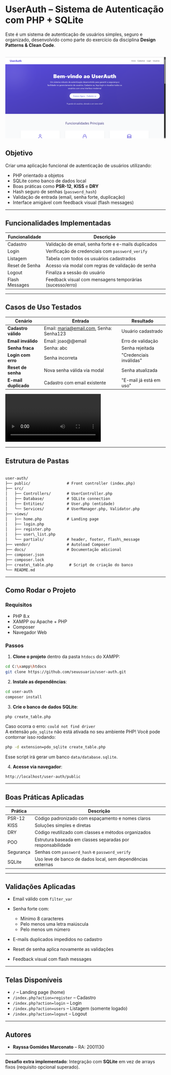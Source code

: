 # UserAuth – Sistema de Autenticação com PHP + SQLite

Este é um sistema de autenticação de usuários simples, seguro e organizado, desenvolvido como parte do exercício da disciplina **Design Patterns & Clean Code**.

![Home](./docs/evidencias/home.png)
---

## Objetivo

Criar uma aplicação funcional de autenticação de usuários utilizando:
- PHP orientado a objetos
- SQLite como banco de dados local
- Boas práticas como **PSR-12**, **KISS** e **DRY**
- Hash seguro de senhas (`password_hash`)
- Validação de entrada (email, senha forte, duplicação)
- Interface amigável com feedback visual (flash messages)

---

## Funcionalidades Implementadas

| Funcionalidade       | Descrição |
|----------------------|-----------|
| Cadastro           | Validação de email, senha forte e e-mails duplicados |
| Login             | Verificação de credenciais com `password_verify` |
| Listagem          | Tabela com todos os usuários cadastrados |
| Reset de Senha    | Acesso via modal com regras de validação de senha |
| Logout            | Finaliza a sessão do usuário |
| Flash Messages    | Feedback visual com mensagens temporárias (sucesso/erro) |

---

## Casos de Uso Testados

| Cenário | Entrada | Resultado |
|--------|---------|-----------|
| **Cadastro válido** | Email: maria@email.com, Senha: Senha123 | Usuário cadastrado |
| **Email inválido** | Email: joao@@email | Erro de validação |
| **Senha fraca** | Senha: abc | Senha rejeitada |
| **Login com erro** | Senha incorreta | "Credenciais inválidas" |
| **Reset de senha** | Nova senha válida via modal | Senha atualizada |
| **E-mail duplicado** | Cadastro com email existente | "E-mail já está em uso" |

![Testes](./docs/evidencias/evidencia.mp4)

---

## Estrutura de Pastas

```

user-auth/
├── public/                # Front controller (index.php)
├── src/
│   ├── Controllers/       # UserController.php
│   ├── Database/          # SQLite connection
│   ├── Entities/          # User.php (entidade)
│   └── Services/          # UserManager.php, Validator.php
├── views/
│   ├── home.php           # Landing page
│   ├── login.php
│   ├── register.php
│   ├── user\_list.php
│   └── partials/          # header, footer, flash\_message
├── vendor/                # Autoload Composer
├── docs/                  # Documentação adicional
├── composer.json
├── composer.lock
├── create\_table.php       # Script de criação do banco
└── README.md              

````

---

## Como Rodar o Projeto

### Requisitos

- PHP 8.x
- XAMPP ou Apache + PHP
- Composer
- Navegador Web

### Passos

1. **Clone o projeto** dentro da pasta `htdocs` do XAMPP:

```bash
cd C:\xampp\htdocs
git clone https://github.com/seuusuario/user-auth.git
````

2. **Instale as dependências**:

```bash
cd user-auth
composer install
```

3. **Crie o banco de dados SQLite**:

```bash
php create_table.php
```

Caso ocorra o erro: `could not find driver`\
A extensão `pdo_sqlite` não está ativada no seu ambiente PHP!
Você pode contornar isso rodando:
```bash
php -d extension=pdo_sqlite create_table.php
```

Esse script irá gerar um banco `data/database.sqlite`.

4. **Acesse via navegador**:

```
http://localhost/user-auth/public
```

---

## Boas Práticas Aplicadas

| Prática     | Descrição                                                   |
| ----------- | ----------------------------------------------------------- |
| PSR-12    | Código padronizado com espaçamento e nomes claros           |
| KISS      | Soluções simples e diretas                                  |
| DRY       | Código reutilizado com classes e métodos organizados        |
| POO       | Estrutura baseada em classes separadas por responsabilidade |
| Segurança | Senhas com `password_hash` e `password_verify`              |
| SQLite    | Uso leve de banco de dados local, sem dependências externas |

---

## Validações Aplicadas

* Email válido com `filter_var`
* Senha forte com:

  * Mínimo 8 caracteres
  * Pelo menos uma letra maiúscula
  * Pelo menos um número
* E-mails duplicados impedidos no cadastro
* Reset de senha aplica novamente as validações
* Feedback visual com flash messages

---

## Telas Disponíveis

* `/` – Landing page (home)
* `/index.php?action=register` – Cadastro
* `/index.php?action=login` – Login
* `/index.php?action=users` – Listagem (somente logado)
* `/index.php?action=logout` – Logout

---

## Autores

* **Rayssa Gomides Marconato** – RA: 2001130

---

**Desafio extra implementado**:
Integração com **SQLite** em vez de arrays fixos (requisito opcional superado).
